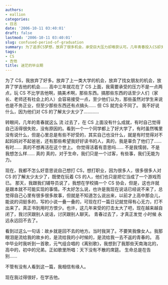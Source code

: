 ```yaml
---
authors:
- eallion
categories:
- 日志
date: '2006-10-11 03:40:01'
draft: false
lastmod: '2006-10-11 03:40:01'
slug: confused-period-of-graduation
summary: 为了追求CS梦想，放弃了很多机会，承受巨大压力却难获认可。几年青春投入CS却无成就，对比同学上好大学，内心充满愧疚和失落，甚至产生轻生念头。周围人对CS误解很深，连组建协会都困难重重。逐渐变得自闭，表达欲丧失，怀念回不去的青春和故乡。如今虽开始学吉他，
tags:
- CS
- 吉他
title: 迷茫的毕业期
---
```


为了 CS，我放弃了好多。放弃了上一类大学的机会，放弃了找女朋友的机会，放弃了学吉他的机会……
高中三年就花在了 CS 上面，我需要承受的压力不是一点两点，玩 CS 不比学吉他啊，搞美术啊，那些东西。搞那些东西的话至少人们（家长、老师还有社会上的人）会容易接受一点，至少他们认为，那些虽然对学生来说也是不务正业，但至少那些东西还有点搞头……
但 CS 就完全不同了。
我不好说什么，因为他们对 CS 的了解太少太少了…………

转眼间，几年的青春就这么 流 过去了，在 CS 上面没有什么成就，有时自己觉得自己活得很失败，没有原因的。看到一个一个同学都上了好大学了，有时虽然嘴里没有说什么，但是心里总是有些不好受的，其实自己也没什么，就是有时觉得对不起妈妈对不起爸爸，还有那些希望我好好读书的人，真的，我是辜负了他们了…… 有时…… 真的不想再活在这个世上。
你觉得活着有意思吗…… 不是我懦弱，不是我想怎么样…… 真的
真的，对于生命，我们只是一个过客，有些事，我们无能为力。

现在，我都不怎么好意思说自己想打 CS，想打职业，因为很多人，很多很多人对 CS 的了解太少太少了，既使在玩着 CS 的人，他们也只是把它当成了一个游戏而已。
那天，我跟我们辅导员说了，我想在学校搞一个 CS 协会，但是，这也许就是跟本就不可能实现的事情。不太好怎么说，也许是我现在说话已经说不来了，总觉得自己心里有很多很多故事，但就是不知道怎么说出来，以前才上高中那会儿，能说的词挺多的，写的小说一叠一叠的，可现在打一篇日记就觉得有心无力，打不出来了。真正书到用时方恨少。也许，这几年来受的打击太大了吧，现在越来越自闭了，我讨厌跟别人说话，讨厌跟别人聊天。
青春过去了，才真正发觉 小时候 永远永远回不去了。

看到过这么一句话：故乡就是回不去的地方。当时我哭了。不要笑我像女人。我那眼泪是流给我的故乡的，是流给我的小时候的，是流给我一去不返的青春的。
高中毕业时我听到一首歌，元气组合唱的《离别歌》，我想到了我那些天南海北的，高中的，初中的兄弟。正如歌里所唱：天下没有不散的席筵。
生命总是在告别……

不管有没有人看到这一篇，我相信有缘人。

现在我过得很好，在学吉他。